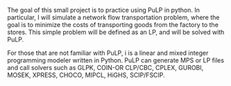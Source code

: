 The goal of this small project is to practice using PuLP in python. In particular, I will simulate a network flow transportation problem, where the goal is to minimize the costs of transporting goods from the factory to the stores. This simple problem will be defined as an LP, and will be solved with PuLP.

For those that are not familiar with PuLP, i is a linear and mixed integer programming modeler written in Python. PuLP can generate MPS or LP files and call solvers such as GLPK, COIN-OR CLP/CBC, CPLEX, GUROBI, MOSEK, XPRESS, CHOCO, MIPCL, HiGHS, SCIP/FSCIP.